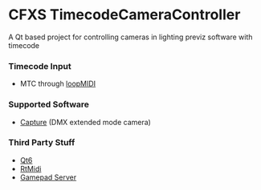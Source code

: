 # CFXS TimecodeCameraController
A Qt based project for controlling cameras in lighting previz software with timecode

### Timecode Input
- MTC through [loopMIDI](https://www.tobias-erichsen.de/software/loopmidi.html)

### Supported Software
- [Capture](https://www.capture.se/) (DMX extended mode camera)

### Third Party Stuff
- [Qt6](https://www.qt.io/product/qt6)
- [RtMidi](https://github.com/thestk/rtmidi)
- [Gamepad Server](https://github.com/wboler05/QtGamepadTemplate)
